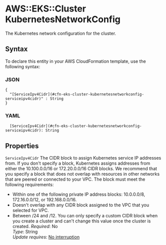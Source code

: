 # AWS::EKS::Cluster KubernetesNetworkConfig<a name="aws-properties-eks-cluster-kubernetesnetworkconfig"></a>

The Kubernetes network configuration for the cluster\.

## Syntax<a name="aws-properties-eks-cluster-kubernetesnetworkconfig-syntax"></a>

To declare this entity in your AWS CloudFormation template, use the following syntax:

### JSON<a name="aws-properties-eks-cluster-kubernetesnetworkconfig-syntax.json"></a>

```
{
  "[ServiceIpv4Cidr](#cfn-eks-cluster-kubernetesnetworkconfig-serviceipv4cidr)" : String
}
```

### YAML<a name="aws-properties-eks-cluster-kubernetesnetworkconfig-syntax.yaml"></a>

```
  [ServiceIpv4Cidr](#cfn-eks-cluster-kubernetesnetworkconfig-serviceipv4cidr): String
```

## Properties<a name="aws-properties-eks-cluster-kubernetesnetworkconfig-properties"></a>

`ServiceIpv4Cidr`  <a name="cfn-eks-cluster-kubernetesnetworkconfig-serviceipv4cidr"></a>
The CIDR block to assign Kubernetes service IP addresses from\. If you don't specify a block, Kubernetes assigns addresses from either the 10\.100\.0\.0/16 or 172\.20\.0\.0/16 CIDR blocks\. We recommend that you specify a block that does not overlap with resources in other networks that are peered or connected to your VPC\. The block must meet the following requirements:  
+ Within one of the following private IP address blocks: 10\.0\.0\.0/8, 172\.16\.0\.0/12, or 192\.168\.0\.0/16\.
+ Doesn't overlap with any CIDR block assigned to the VPC that you selected for VPC\.
+ Between /24 and /12\.
You can only specify a custom CIDR block when you create a cluster and can't change this value once the cluster is created\.
*Required*: No  
*Type*: String  
*Update requires*: [No interruption](https://docs.aws.amazon.com/AWSCloudFormation/latest/UserGuide/using-cfn-updating-stacks-update-behaviors.html#update-no-interrupt)